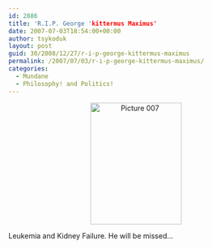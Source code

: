 ```yaml
---
id: 2886
title: 'R.I.P. George 'kittermus Maximus'
date: 2007-07-03T18:54:00+00:00
author: tsykoduk
layout: post
guid: 30/2008/12/27/r-i-p-george-kittermus-maximus
permalink: /2007/07/03/r-i-p-george-kittermus-maximus/
categories:
  - Mundane
  - Philosophy! and Politics!
---
```

<center><a href="http://www.flickr.com/photos/tsykoduk/8479792/" title="Photo Sharing"><img src="http://farm1.static.flickr.com/6/8479792_6878ca92d3_m.jpg" width="180" height="240" alt="Picture 007" /></a></center>

<p>Leukemia and Kidney Failure. He will be missed...</p>